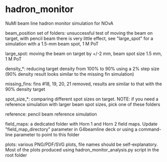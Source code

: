 # hadron_monitor
NuMI beam line hadron monitor simulation for NOvA

beam_position set of folders: unsuccessful test of moving the beam on target, with pencil beam there is very little effect, see "large_spot" for a simulation with a 1.5-mm beam spot, 1 M PoT

large_spot: moving the beam on target by +/-2 mm, beam spot size 1.5 mm, 1 M PoT

density_*: reducing target density from 100% to 90% using a 2% step size (90% density result looks similar to the missing fin simulation)

missing_fins: fins #18, 19, 20, 21 removed, results are similar to that with the 90% density target

spot_size_*: comparing different spot sizes on target. NOTE: if you need a reference simulation with larger beam spot sizes, pick one of these folders

reference: pencil beam reference simulation

field_maps: a dedicated folder with Horn 1 and Horn 2 field maps. Update "field_map_directory" parameter in G4beamline deck or using a command-line parameter to point to this folder

plots: various PNG/PDF/SVG plots, file names should be self-explanatory. Most of the plots produced using hadron_monitor_analysis.py script in the root folder


